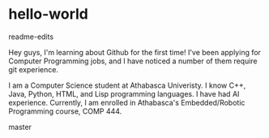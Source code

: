 # hello-world
readme-edits

Hey guys, I'm learning about Github for the first time!
I've been applying for Computer Programming jobs, and I have noticed a number of them require git experience.

I am a Computer Science student at Athabasca Univeristy.
I know C++, Java, Python, HTML, and Lisp programming languages.
I have had AI experience.
Currently, I am enrolled in Athabasca's Embedded/Robotic Programming course, COMP 444.

master
